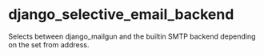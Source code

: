 # django_selective_email_backend
Selects between django_mailgun and the builtin SMTP backend depending on the set from address.

